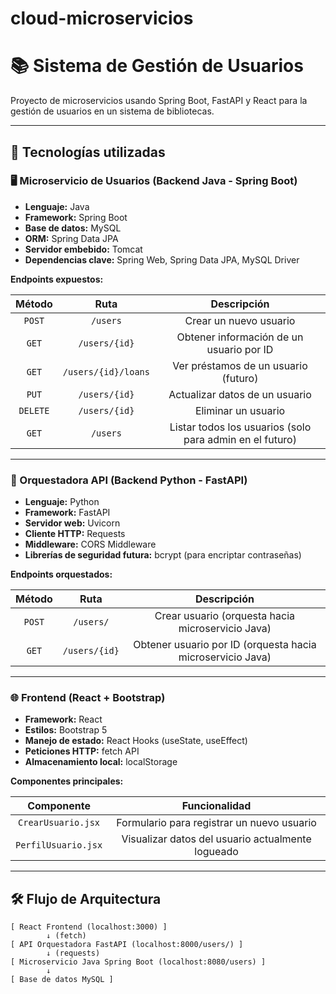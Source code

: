 # cloud-microservicios
# 📚 Sistema de Gestión de Usuarios

Proyecto de microservicios usando Spring Boot, FastAPI y React para la gestión de usuarios en un sistema de bibliotecas.

---

## 🚀 Tecnologías utilizadas

### 🖥️ Microservicio de Usuarios (Backend Java - Spring Boot)

- **Lenguaje:** Java
- **Framework:** Spring Boot
- **Base de datos:** MySQL
- **ORM:** Spring Data JPA
- **Servidor embebido:** Tomcat
- **Dependencias clave:** Spring Web, Spring Data JPA, MySQL Driver

**Endpoints expuestos:**

| Método | Ruta | Descripción |
|:------:|:----:|:-----------:|
| `POST` | `/users` | Crear un nuevo usuario |
| `GET` | `/users/{id}` | Obtener información de un usuario por ID |
| `GET` | `/users/{id}/loans` | Ver préstamos de un usuario (futuro) |
| `PUT` | `/users/{id}` | Actualizar datos de un usuario |
| `DELETE` | `/users/{id}` | Eliminar un usuario |
| `GET` | `/users` | Listar todos los usuarios (solo para admin en el futuro) |

---

### 🐍 Orquestadora API (Backend Python - FastAPI)

- **Lenguaje:** Python
- **Framework:** FastAPI
- **Servidor web:** Uvicorn
- **Cliente HTTP:** Requests
- **Middleware:** CORS Middleware
- **Librerías de seguridad futura:** bcrypt (para encriptar contraseñas)

**Endpoints orquestados:**

| Método | Ruta | Descripción |
|:------:|:----:|:-----------:|
| `POST` | `/users/` | Crear usuario (orquesta hacia microservicio Java) |
| `GET` | `/users/{id}` | Obtener usuario por ID (orquesta hacia microservicio Java) |

---

### 🌐 Frontend (React + Bootstrap)

- **Framework:** React
- **Estilos:** Bootstrap 5
- **Manejo de estado:** React Hooks (useState, useEffect)
- **Peticiones HTTP:** fetch API
- **Almacenamiento local:** localStorage

**Componentes principales:**

| Componente | Funcionalidad |
|:----------:|:-------------:|
| `CrearUsuario.jsx` | Formulario para registrar un nuevo usuario |
| `PerfilUsuario.jsx` | Visualizar datos del usuario actualmente logueado |


---

## 🛠 Flujo de Arquitectura

```plaintext
[ React Frontend (localhost:3000) ]
        ↓ (fetch)
[ API Orquestadora FastAPI (localhost:8000/users/) ]
        ↓ (requests)
[ Microservicio Java Spring Boot (localhost:8080/users) ]
        ↓
[ Base de datos MySQL ]
